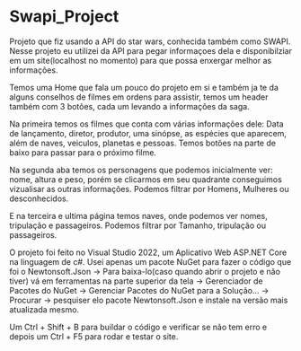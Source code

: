 # Swapi_Project
Projeto que fiz usando a API do star wars, conhecida também como SWAPI.
Nesse projeto eu utilizei da API para pegar informaçoes dela e disponibilziar em um site(localhost no momento) para que possa enxergar melhor as informações.

Temos uma Home que fala um pouco do projeto em si e também ja te da alguns conselhos de filmes em ordens para assistir, temos um header também com 3 botões, cada um levando a informações da saga.

Na primeira temos os filmes que conta com várias informações dele: Data de lançamento, diretor, produtor, uma sinópse, as espécies que aparecem, além de naves, veiculos, planetas e pessoas. Temos botões na parte de baixo para passar para o próximo filme.

Na segunda aba temos os personagens que podemos inicialmente ver: nome, altura e peso, porém se clicarmos em seu quadrante conseguimos vizualisar as outras informações. Podemos filtrar por Homens, Mulheres ou desconhecidos.

E na terceira e ultima página temos naves, onde podemos ver nomes, tripulação e passageiros. Podemos filtrar por Tamanho, tripulação ou passageiros.


O projeto foi feito no Visual Studio 2022, um Aplicativo Web ASP.NET Core na linguagem de c#. Usei apenas um pacote NuGet para fazer o código que foi o Newtonsoft.Json -> Para baixa-lo(caso quando abrir o projeto e não tiver) vá em ferramentas na parte superior da tela -> Gerenciador de Pacotes do NuGet -> Gerenciar Pacotes do NuGet para a Solução... -> Procurar -> pesquiser elo pacote Newtonsoft.Json e instale na versão mais atualizada mesmo.

Um Ctrl + Shift + B para buildar o código e verificar se não tem erro e depois um Ctrl + F5 para rodar e testar o site.
